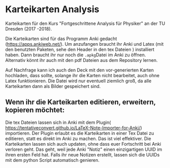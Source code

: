 # Karteikarten Analysis
Karteikarten für den Kurs "Fortgeschrittene Analysis für Physiker" an der TU Dresden (2017 -2018).

Die Karteikarten sind für das Programm Anki gedacht (https://apps.ankiweb.net/).
Um anzufangen braucht ihr Anki und Latex (mit den benutzten Paketen, sehe den Header in den tex Dateien ) installiert haben.
Dann braucht ihr nur noch die `.apkg`Datei im Anki zu öffnen. Alternativ könnt ihr auch mit den pdf Dateien aus dem Repository lernen. 

Auf Nachfrage kann ich auch den Deck mit den vor-generierten Karten hochladen, dass sollte, solange ihr die Karten nicht bearbeitet, auch ohne Latex funktionieren.
Die Datei wird nur eventuell ziemlich groß, da alle Karteikarten dann als Bilder gespeichert sind. 

## Wenn ihr die Karteikarten editieren, erweitern, kopieren möchtet:
Die tex Dateien lassen sich in Anki mit dem Plugin( https://tentativeconvert.github.io/LaTeX-Note-Importer-for-Anki/) importieren. 
Der Plugin erlaubt es die Karteikarten in einer Tex Datei zu editieren, statt es direkt im Anki zu machen. Das ist viel effektiver. 
Die Karteikarten lassen sich auch updaten, ohne dass euer Fortschritt bei Anki verloren geht.
Das geht, weil jede Anki "Notiz" einen einzigartigen UUID im ihren ersten Feld hat. Falls ihr neue Notizen erstellt, lassen sich die UUIDs mit dem python Script automatisch genieren.
